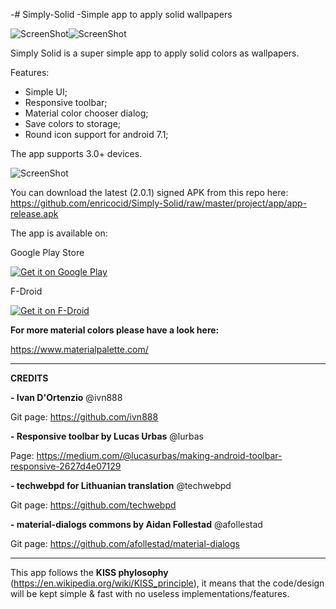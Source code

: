 -# Simply-Solid
 -Simple app to apply solid wallpapers


![ScreenShot](https://raw.githubusercontent.com/enricocid/Simply-Solid/master/art/solid2.png)![ScreenShot](https://raw.githubusercontent.com/enricocid/Simply-Solid/master/art/round.png)

Simply Solid is a super simple app to apply solid colors as wallpapers.

Features:

- Simple UI;
- Responsive toolbar;
- Material color chooser dialog;
- Save colors to storage;
- Round icon support for android 7.1;

The app supports 3.0+ devices.

![ScreenShot](https://raw.githubusercontent.com/enricocid/Simply-Solid/master/art/screens2.png)


You can download the latest (2.0.1) signed APK from this repo here: https://github.com/enricocid/Simply-Solid/raw/master/project/app/app-release.apk


The app is available on:

Google Play Store

<a href="https://play.google.com/store/apps/details?id=com.enrico.earthquake">
  <img alt="Get it on Google Play"       src="https://raw.githubusercontent.com/enricocid/Storage-USB/master/art/gplay.png" />
</a>
 
F-Droid
 
<a href="https://f-droid.org/repository/browse/?fdid=com.enrico.earthquake">
  <img alt="Get it on F-Droid"       src="https://raw.githubusercontent.com/enricocid/Storage-USB/master/art/fdroid.png" />
</a>


**For more material colors please have a look here:**

https://www.materialpalette.com/


-------------
**CREDITS**

**- Ivan D'Ortenzio**
@ivn888

Git page:
https://github.com/ivn888

**- Responsive toolbar by Lucas Urbas**
@lurbas

Page:
https://medium.com/@lucasurbas/making-android-toolbar-responsive-2627d4e07129

**- techwebpd for Lithuanian translation**
@techwebpd

Git page:
https://github.com/techwebpd


**- material-dialogs commons by Aidan Follestad**
@afollestad

Git page:
https://github.com/afollestad/material-dialogs



-------------------
This app follows the **KISS phylosophy** (https://en.wikipedia.org/wiki/KISS_principle), it means that the code/design will be kept simple & fast with no useless implementations/features.
